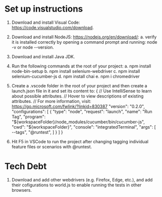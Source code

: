 # Set up instructions

1. Download and install Visual Code: https://code.visualstudio.com/download.

2. Download and install NodeJS: https://nodejs.org/en/download/:
   a. verify it is installed correctly by opening a command prompt and running: node -v or node --version.

3. Download and install Java JDK.

4. Run the following commands at the root of your project:
   a. npm install node-bin-setup
   b. npm install selenium-webdriver
   c. npm install selenium-cucumber-js
   d. npm install chai
   e. npm i chromedriver

5. Create a .vscode folder in the root of your project and then create a launch.json file in it and set its content to:
    {
        // Use IntelliSense to learn about possible attributes.
        // Hover to view descriptions of existing attributes.
        // For more information, visit: https://go.microsoft.com/fwlink/?linkid=830387
        "version": "0.2.0",
        "configurations": [
            {
                "type": "node",
                "request": "launch",
                "name": "Run Tag",
                "program": "${workspaceFolder}/node_modules/cucumber/bin/cucumber-js",
                "cwd": "${workspaceFolder}",
                "console": "integratedTerminal",
                "args": [
                    --tags", "@runtest",
                ]
            }
        ]
    }

6. Hit F5 in VSCode to run the project after changing tagging individual feature files or scenarios with @runtest.

# Tech Debt
1. Download and add other webdrivers (e.g. Firefox, Edge, etc.), and add their cofigurations to world.js to enable running the tests in other browsers.
